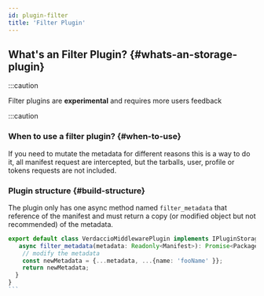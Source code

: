```yaml
---
id: plugin-filter
title: 'Filter Plugin'
---
```


## What's an Filter Plugin? {#whats-an-storage-plugin}

:::caution

Filter plugins are **experimental** and requires more users feedback

:::caution

### When to use a filter plugin? {#when-to-use}

If you need to mutate the metadata for different reasons this is a way to do it, all manifest request are intercepted, but the tarballs, user, profile or tokens requests are not included.

### Plugin structure {#build-structure}

The plugin only has one async method named `filter_metadata` that reference of the manifest and must return a copy (or modified object but not recommended) of the metadata.

````ts
export default class VerdaccioMiddlewarePlugin implements IPluginStorageFilter<CustomConfig> {
   async filter_metadata(metadata: Readonly<Manifest>): Promise<Package> {
    // modify the metadata
    const newMetadata = {...metadata, ...{name: 'fooName' }};
    return newMetadata;
  }
}
```
````
